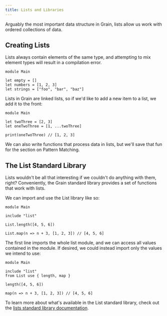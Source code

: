 ```yaml
---
title: Lists and Libraries
---
```


Arguably the most important data structure in Grain, lists allow us work with ordered collections of data.

## Creating Lists

Lists always contain elements of the same type, and attempting to mix element types will result in a compilation error.

```grain
module Main

let empty = []
let numbers = [1, 2, 3]
let strings = ["foo", "bar", "baz"]
```

Lists in Grain are linked lists, so if we'd like to add a new item to a list, we add it to the front:

```grain
module Main

let twoThree = [2, 3]
let oneTwoThree = [1, ...twoThree]

print(oneTwoThree) // [1, 2, 3]
```

We can also write functions that process data in lists, but we'll save that fun for the section on Pattern Matching.

## The List Standard Library

Lists wouldn't be all that interesting if we couldn't do anything with them, right? Conveniently, the Grain standard library provides a set of functions that work with lists.

We can import and use the List library like so:

```grain
module Main

include "list"

List.length([4, 5, 6])

List.map(n => n + 3, [1, 2, 3]) // [4, 5, 6]
```

The first line imports the whole list module, and we can access all values contained in the module. If desired, we could instead import only the values we intend to use:

```grain
module Main

include "list"
from List use { length, map }

length([4, 5, 6])

map(n => n + 3, [1, 2, 3]) // [4, 5, 6]
```

To learn more about what's available in the List standard library, check out the [lists standard library documentation](https://grain-lang.org/docs/stdlib/list).
